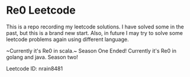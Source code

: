 # Re0 Leetcode

This is a repo recording my leetcode solutions. I have solved some in the past, but this is a brand new start. Also, in future I may try to solve some leetcode problems again using different language. 

~Currently it's Re0 in scala.~ Season One Ended!
Currently it's Re0 in golang and java. Season two!

Leetcode ID: nrain8481